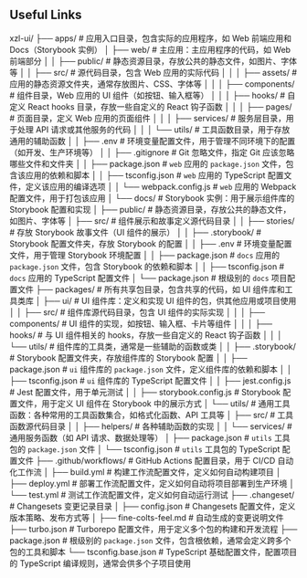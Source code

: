 ## Useful Links
xzl-ui/
├── apps/                        # 应用入口目录，包含实际的应用程序，如 Web 前端应用和 Docs（Storybook 实例）
│   ├── web/                     # 主应用：主应用程序的代码，如 Web 前端部分
│   │   ├── public/              # 静态资源目录，存放公共的静态文件，如图片、字体等
│   │   ├── src/                 # 源代码目录，包含 Web 应用的实际代码
│   │   │   ├── assets/          # 应用的静态资源文件夹，通常存放图片、CSS、字体等
│   │   │   ├── components/      # 组件目录，Web 应用的 UI 组件（如按钮、输入框等）
│   │   │   ├── hooks/           # 自定义 React hooks 目录，存放一些自定义的 React 钩子函数
│   │   │   ├── pages/           # 页面目录，定义 Web 应用的页面组件
│   │   │   ├── services/        # 服务层目录，用于处理 API 请求或其他服务的代码
│   │   │   └── utils/           # 工具函数目录，用于存放通用的辅助函数
│   │   ├── .env                 # 环境变量配置文件，用于管理不同环境下的配置（如开发、生产环境等）
│   │   ├── .gitignore           # Git 忽略文件，指定 Git 应该忽略哪些文件和文件夹
│   │   ├── package.json         # `web` 应用的 `package.json` 文件，包含该应用的依赖和脚本
│   │   ├── tsconfig.json        # `web` 应用的 TypeScript 配置文件，定义该应用的编译选项
│   │   └── webpack.config.js    # `web` 应用的 Webpack 配置文件，用于打包该应用
│   └── docs/                    # Storybook 实例：用于展示组件库的 Storybook 配置和实现
│       ├── public/              # 静态资源目录，存放公共的静态文件，如图片、字体等
│       ├── src/                 # 组件展示和故事定义源代码目录
│       │   ├── stories/         # 存放 Storybook 故事文件（UI 组件的展示）
│       │   ├── .storybook/      # Storybook 配置文件夹，存放 Storybook 的配置
│       │   ├── .env             # 环境变量配置文件，用于管理 Storybook 环境配置
│       │   ├── package.json     # `docs` 应用的 `package.json` 文件，包含 Storybook 的依赖和脚本
│       │   ├── tsconfig.json    # `docs` 应用的 TypeScript 配置文件
│       └── package.json         # 根级别的 `docs` 项目配置文件
├── packages/                    # 所有共享包目录，包含共享的代码，如 UI 组件库和工具类库
│   ├── ui/                      # UI 组件库：定义和实现 UI 组件的包，供其他应用或项目使用
│   │   ├── src/                 # 组件库源代码目录，包含 UI 组件的实际实现
│   │   │   ├── components/      # UI 组件的实现，如按钮、输入框、卡片等组件
│   │   │   ├── hooks/           # 与 UI 组件相关的 hooks，存放一些自定义的 React 钩子函数
│   │   │   └── utils/           # 组件库的工具类，通常是一些辅助的函数或类
│   │   ├── .storybook/          # Storybook 配置文件夹，存放组件库的 Storybook 配置
│   │   ├── package.json         # `ui` 组件库的 `package.json` 文件，定义组件库的依赖和脚本
│   │   ├── tsconfig.json        # `ui` 组件库的 TypeScript 配置文件
│   │   ├── jest.config.js       # Jest 配置文件，用于单元测试
│   │   ├── storybook.config.js  # Storybook 配置文件，用于定义 UI 组件在 Storybook 中的展示方式
│   └── utils/                   # 通用工具函数：各种常用的工具函数集合，如格式化函数、API 工具等
│       ├── src/                 # 工具函数源代码目录
│       │   ├── helpers/         # 各种辅助函数的实现
│       │   └── services/        # 通用服务函数（如 API 请求、数据处理等）
│       ├── package.json         # `utils` 工具包的 `package.json` 文件
│       └── tsconfig.json        # `utils` 工具包的 TypeScript 配置文件
├── .github/workflows/           # GitHub Actions 配置目录，用于 CI/CD 自动化工作流
│   ├── build.yml                # 构建工作流配置文件，定义如何自动构建项目
│   ├── deploy.yml               # 部署工作流配置文件，定义如何自动将项目部署到生产环境
│   └── test.yml                 # 测试工作流配置文件，定义如何自动运行测试
├── .changeset/                  # Changesets 变更记录目录
│   ├── config.json              # Changesets 配置文件，定义版本策略、发布方式等
│   ├── fine-colts-feel.md       # 自动生成的变更说明文件
├── turbo.json                   # Turborepo 配置文件，用于定义多个包的构建和开发流程
├── package.json                 # 根级别的 `package.json` 文件，包含根依赖，通常会定义跨多个包的工具和脚本
└── tsconfig.base.json           # TypeScript 基础配置文件，配置项目的 TypeScript 编译规则，通常会供多个子项目使用